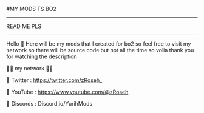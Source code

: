 #MY MODS TS BO2

--------------------

READ ME PLS

--------------------



Hello 👋 Here will be my mods that I created for bo2 so feel free to visit my network so there will be source code but not all the time so volia thank you for watching the description


🔗🔗 my network 🔗🔗

🔵 Twitter : https://twitter.com/zRoseh_

🔴 YouTube : https://www.youtube.com/@zRoseh

🔵 Discords : Discord.io/YurihMods
